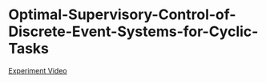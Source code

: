 # Optimal-Supervisory-Control-of-Discrete-Event-Systems-for-Cyclic-Tasks
[Experiment Video](https://www.youtube.com/watch?v=SIxDS21LSU8)
